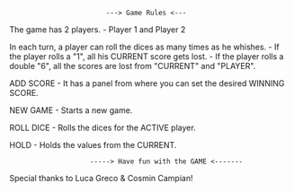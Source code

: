                             ---> Game Rules <---

The game has 2 players.
    - Player 1 and Player 2

In each turn, a player can roll the dices as many times as he whishes.
    - If the player rolls a "1", all his CURRENT score gets lost.
    - If the player rolls a double "6", all the scores are lost from "CURRENT" and "PLAYER".

ADD SCORE
    - It has a panel from where you can set the desired WINNING SCORE.

NEW GAME
    - Starts a new game.
    
ROLL DICE
    - Rolls the dices for the ACTIVE player.
    
HOLD
    - Holds the values from the CURRENT.


                        -----> Have fun with the GAME <-------
    

Special thanks to Luca Greco & Cosmin Campian!